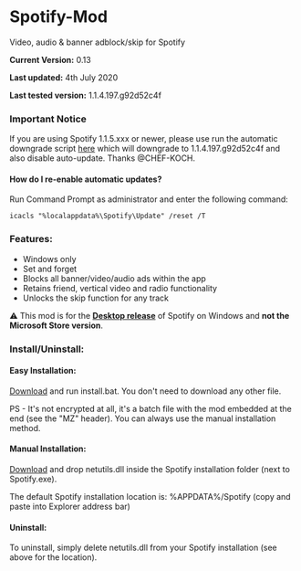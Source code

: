 # Spotify-Mod
Video, audio & banner adblock/skip for Spotify

**Current Version:** 0.13

**Last updated:** 4th July 2020

**Last tested version:** 1.1.4.197.g92d52c4f

### Important Notice

If you are using Spotify 1.1.5.xxx or newer, please use run the automatic downgrade script [here](https://github.com/5R33CH4/Spotify-Mod/raw/master/downgrade.bat) which will downgrade to 1.1.4.197.g92d52c4f and also disable auto-update. Thanks @CHEF-KOCH.

#### How do I re-enable automatic updates?

Run Command Prompt as administrator and enter the following command:
```
icacls "%localappdata%\Spotify\Update" /reset /T
```

### Features:
* Windows only
* Set and forget
* Blocks all banner/video/audio ads within the app
* Retains friend, vertical video and radio functionality
* Unlocks the skip function for any track

:warning: This mod is for the [**Desktop release**](https://www.spotify.com/download/windows/) of Spotify on Windows and **not the Microsoft Store version**.

### Install/Uninstall:

#### Easy Installation:
[Download](https://github.com/5R33CH4/Spotify-Mod/raw/master/install.bat) and run install.bat. You don't need to download any other file. 

PS - It's not encrypted at all, it's a batch file with the mod embedded at the end (see the "MZ" header). You can always use the manual installation method.

#### Manual Installation:
[Download](https://github.com/5R33CH4/Spotify-Mod/raw/master/netutils.dll) and drop netutils.dll inside the Spotify installation folder (next to Spotify.exe).

The default Spotify installation location is: %APPDATA%/Spotify (copy and paste into Explorer address bar)

#### Uninstall:
To uninstall, simply delete netutils.dll from your Spotify installation (see above for the location).
